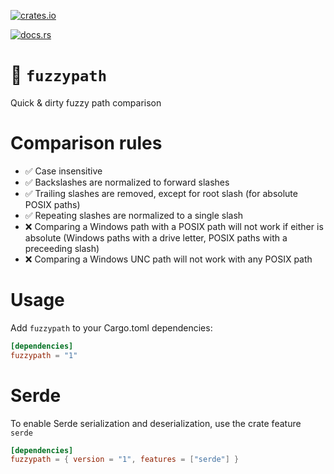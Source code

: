 [![crates.io](https://img.shields.io/crates/v/fuzzypath.svg)](https://crates.io/crates/fuzzypath)

[![docs.rs](https://docs.rs/fuzzypath/badge.svg)](https://docs.rs/fuzzypath)

# 🧹 `fuzzypath`

Quick & dirty fuzzy path comparison

# Comparison rules

* ✅ Case insensitive
* ✅ Backslashes are normalized to forward slashes
* ✅ Trailing slashes are removed, except for root slash (for absolute POSIX paths)
* ✅ Repeating slashes are normalized to a single slash
* ❌ Comparing a Windows path with a POSIX path will not work if either is absolute (Windows paths with a drive letter, POSIX paths with a preceeding slash)
* ❌ Comparing a Windows UNC path will not work with any POSIX path

# Usage

Add `fuzzypath` to your Cargo.toml dependencies:

```toml
[dependencies]
fuzzypath = "1"
```

# Serde

To enable Serde serialization and deserialization, use the crate feature `serde`

```toml
[dependencies]
fuzzypath = { version = "1", features = ["serde"] }
```